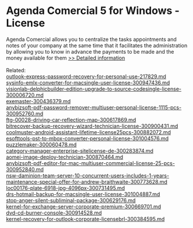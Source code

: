 # Agenda Comercial 5 for Windows - License
Agenda Comercial allows you to centralize the tasks appointments and notes of your company at the same time that it facilitates the administration by allowing you to know in advance the payments to be made and the money available for them 
[>> Detailed information](https://secure.shareit.com/shareit/product.html?productid=300877736&affiliateid=200057808)<br/><br/>Related:
<br />[outlook-express-password-recovery-for-personal-use-217829.md](https://github.com/downloadplanet/downloadplanet/blob/main/outlook-express-password-recovery-for-personal-use-217829.md)<br />[sysinfo-emlx-converter-for-macsingle-user-license-300947436.md](https://github.com/downloadplanet/downloadplanet/blob/main/sysinfo-emlx-converter-for-macsingle-user-license-300947436.md)<br />[visionlab-delphicbuilder-edition-upgrade-to-source-codesingle-license-300006720.md](https://github.com/downloadplanet/downloadplanet/blob/main/visionlab-delphicbuilder-edition-upgrade-to-source-codesingle-license-300006720.md)<br />[exemaster-300436379.md](https://github.com/downloadplanet/downloadplanet/blob/main/exemaster-300436379.md)<br />[anybizsoft-pdf-password-remover-multiuser-personal-license-1115-pcs-300952760.md](https://github.com/downloadplanet/downloadplanet/blob/main/anybizsoft-pdf-password-remover-multiuser-personal-license-1115-pcs-300952760.md)<br />[ftg-00028-driving-car-reflection-map-300617869.md](https://github.com/downloadplanet/downloadplanet/blob/main/ftg-00028-driving-car-reflection-map-300617869.md)<br />[bitrecover-backup-recovery-wizard-technician-license-300900431.md](https://github.com/downloadplanet/downloadplanet/blob/main/bitrecover-backup-recovery-wizard-technician-license-300900431.md)<br />[coolmuster-android-assistant-lifetime-license25pcs-300882072.md](https://github.com/downloadplanet/downloadplanet/blob/main/coolmuster-android-assistant-lifetime-license25pcs-300882072.md)<br />[esofttools-pst-to-mbox-converter-personal-license-301004576.md](https://github.com/downloadplanet/downloadplanet/blob/main/esofttools-pst-to-mbox-converter-personal-license-301004576.md)<br />[puzzlemaker-300060478.md](https://github.com/downloadplanet/downloadplanet/blob/main/puzzlemaker-300060478.md)<br />[category-manager-enterprise-sitelicense-de-300283874.md](https://github.com/downloadplanet/downloadplanet/blob/main/category-manager-enterprise-sitelicense-de-300283874.md)<br />[aomei-image-deploy-technician-300870464.md](https://github.com/downloadplanet/downloadplanet/blob/main/aomei-image-deploy-technician-300870464.md)<br />[anybizsoft-pdf-editor-for-mac-multiuser-commercial-license-25-pcs-300952840.md](https://github.com/downloadplanet/downloadplanet/blob/main/anybizsoft-pdf-editor-for-mac-multiuser-commercial-license-25-pcs-300952840.md)<br />[nsw-daminion-team-server-10-concurrent-users-includes-1-years-maintenance-special-offer-for-andrew-braithwaite-300773628.md](https://github.com/downloadplanet/downloadplanet/blob/main/nsw-daminion-team-server-10-concurrent-users-includes-1-years-maintenance-special-offer-for-andrew-braithwaite-300773628.md)<br />[loc00176-plate-6918-jpg-4096px-300731495.md](https://github.com/downloadplanet/downloadplanet/blob/main/loc00176-plate-6918-jpg-4096px-300731495.md)<br />[drs-hotmail-backup-for-macsingle-user-license-301004887.md](https://github.com/downloadplanet/downloadplanet/blob/main/drs-hotmail-backup-for-macsingle-user-license-301004887.md)<br />[stop-anger-silent-subliminal-package-300629176.md](https://github.com/downloadplanet/downloadplanet/blob/main/stop-anger-silent-subliminal-package-300629176.md)<br />[kernel-for-exchange-server-corporate-premium-300669701.md](https://github.com/downloadplanet/downloadplanet/blob/main/kernel-for-exchange-server-corporate-premium-300669701.md)<br />[dvd-cd-burner-console-300914528.md](https://github.com/downloadplanet/downloadplanet/blob/main/dvd-cd-burner-console-300914528.md)<br />[kernel-recovery-for-outlook-corporate-licensebrl-300384595.md](https://github.com/downloadplanet/downloadplanet/blob/main/kernel-recovery-for-outlook-corporate-licensebrl-300384595.md)